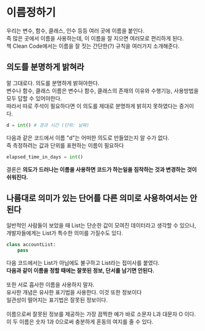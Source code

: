 # 이름정하기
우리는 변수, 함수, 클래스, 인수 등등 여러 곳에 이름을 붙인다.<br/>
즉 많은 곳에서 이름을 사용하는데, 이 이름을 잘 지으면 여러모로 편리하게 된다.<br/>
책 Clean Code에서는 이름을 잘 짓는 간단한(?) 규칙을 여러가지 소개해준다.

## 의도를 분명하게 밝혀라
말 그대로다. 의도를 분명하게 밝혀야한다.<br/>
변수나 함수, 클래스 이름은 변수나 함수, 클래스의 존재의 이유와 수행기능, 사용방법을 모두 답할 수 있어야한다.<br/>
따라서 따로 주석이 필요하다면 이 의도를 제대로 분명하게 밝히지 못하였다는 증거이다.<br/>
```python
d = int() # 경과 시간 (단위: 날짜)
```
다음과 같은 코드에서 이름 "d"는 어떠한 의도로 만들었는지 알 수가 없다.<br/>
즉 측정하려는 값과 단위를 표현하는 이름이 필요하다<br/>
```python
elapsed_time_in_days = int()
```
결론은 __의도가 드러나는 이름을 사용하면 코드가 하는일을 짐작하는 것과 변경하는 것이 쉬워진다.__<br/>

## 나름대로 의미가 있는 단어를 다른 의미로 사용하여서는 안된다
일반적인 사람들이 보았을 때 List는 단순한 값이 모여진 데이터라고 생각할 수 있으나, 개발자들에게는 List가 특수한 의미를 가질수도 있다.<br/>
```python
class accountList:
    pass
```
다음 코드에서는 List가 아님에도 불구하고 List라는 접미사를 붙였다.<br/>
__다음과 같이 이름을 정할 때에는 잘못된 정보, 단서를 남기면 안된다.__<br/>
<br/>
또한 서로 흡사한 이름을 사용하지 말자.<br/>
유사한 개념은 유사한 표기법을 사용한다. 이것 또한 정보이다<br/>
일관성이 떨어지는 표기법은 잘못된 정보이다.<br/>
<br/>
이름으로써 잘못된 정보를 제공하는 가장 끔찍한 예가 바로 소문자 L과 대문자 O 이다.<br/>
이 두 이름은 숫자 1과 0으로써 충분하게 혼동의 여지를 줄 수 있다.<br/>
<br/>
